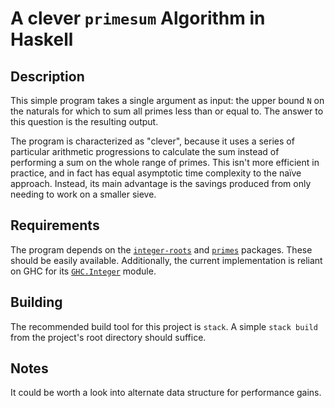 # A clever `primesum` Algorithm in Haskell
## Description
This simple program takes a single argument as input: the upper bound `N` on the naturals for which to sum all primes less than or equal to. The answer to this question is the resulting output.

The program is characterized as "clever", because it uses a series of particular arithmetic progressions to calculate the sum instead of performing a sum on the whole range of primes.
This isn't more efficient in practice, and in fact has equal asymptotic time complexity to the naïve approach. Instead, its main advantage is the savings produced from only needing to work on a smaller sieve.

## Requirements
The program depends on the [`integer-roots`](https://hackage.haskell.org/package/integer-roots) and [`primes`](https://hackage.haskell.org/package/primes) packages. These should be easily available. Additionally, the current implementation is reliant on GHC for its [`GHC.Integer`](https://hackage.haskell.org/package/integer-gmp-1.0.3.0/docs/GHC-Integer.html) module.

## Building
The recommended build tool for this project is `stack`. A simple `stack build`
from the project's root directory should suffice.

## Notes
It could be worth a look into alternate data structure for performance gains.

